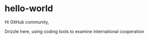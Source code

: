 # hello-world
Hi GitHub community,

Drizzle here, using coding tools to examine international cooperation

